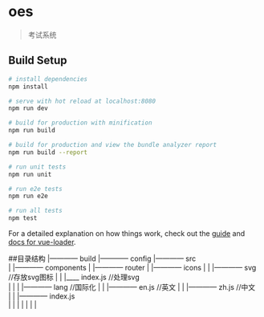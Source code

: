 # oes

> 考试系统

## Build Setup

``` bash
# install dependencies
npm install

# serve with hot reload at localhost:8080
npm run dev

# build for production with minification
npm run build

# build for production and view the bundle analyzer report
npm run build --report

# run unit tests
npm run unit

# run e2e tests
npm run e2e

# run all tests
npm test
```

For a detailed explanation on how things work, check out the [guide](http://vuejs-templates.github.io/webpack/) and [docs for vue-loader](http://vuejs.github.io/vue-loader).

##目录结构
|———— build
|———— config
|———— src     
|     |———— components
|     |———— router
|     |———— icons
|     |     |———— svg                                           //存放svg图标
|     |     |____ index.js                                      //处理svg   
|     |
|     |———— lang                                                //国际化
|     |     |———— en.js                                         //英文
|     |     |———— zh.js                                         //中文                                
|     |     |———— index.js                          
|
|
|
|
|
|
|

